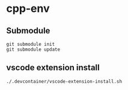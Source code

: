 # cpp-env

## Submodule

```
git submodule init
git submodule update
```

## vscode extension install 

```
./.devcontainer/vscode-extension-install.sh 
```

##
